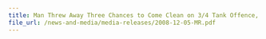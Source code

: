 ```yaml
---
title: Man Threw Away Three Chances to Come Clean on 3/4 Tank Offence, Fine $500 and Jail Two Weeks
file_url: /news-and-media/media-releases/2008-12-05-MR.pdf
---
```


